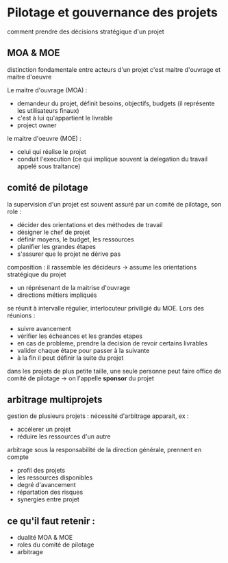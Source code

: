 # Pilotage et gouvernance des projets

comment prendre des décisions stratégique d'un projet

## MOA & MOE

distinction fondamentale entre acteurs d'un projet c'est maitre d'ouvrage et maitre d'oeuvre        

Le maitre d'ouvrage (MOA) : 
* demandeur du projet, définit besoins, objectifs, budgets (il représente les utilisateurs finaux)
* c'est à lui qu'appartient le livrable
* project owner

le maitre d'oeuvre (MOE) : 
* celui qui réalise le projet
* conduit l'execution (ce qui implique souvent la delegation du travail appelé sous traitance)

## comité de pilotage

la supervision d'un projet est souvent assuré par un comité de pilotage, son role :
* décider des orientations et des méthodes de travail
* désigner le chef de projet
* définir moyens, le budget, les ressources
* planifier les grandes étapes
* s'assurer que le projet ne dérive pas


composition : il rassemble les décideurs &rarr; assume les orientations stratégique du projet
* un réprésenant de la maitrise d'ouvrage
* directions métiers impliqués

se réunit à intervalle régulier, interlocuteur priviligié du MOE.
Lors des réunions : 
* suivre avancement
* vérifier les écheances et les grandes etapes
* en cas de probleme, prendre la decision de revoir certains livrables
* valider chaque étape pour passer à la suivante
* à la fin il peut définir la suite du projet

dans les projets de plus petite taille, une seule personne peut faire office de comité de pilotage &rarr; on l'appelle **sponsor** du projet

## arbitrage multiprojets

gestion de plusieurs projets : nécessité d'arbitrage apparait, ex :
* accélerer un projet
* réduire les ressources d'un autre

arbitrage sous la responsabilité de la direction générale, prennent en  compte
* profil des projets
* les ressources disponibles
* degré d'avancement
* répartation des risques
* synergies entre projet

## ce qu'il faut retenir : 

* dualité MOA & MOE
* roles du comité de pilotage
* arbitrage